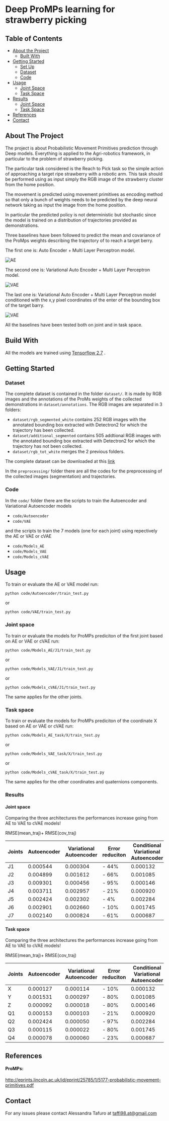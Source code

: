 # Deep ProMPs learning for strawberry picking


<!-- TABLE OF CONTENTS -->
## Table of Contents

* [About the Project](#about-the-project)
  * [Built With](#built-with)
* [Getting Started](#getting-started)
   * [Set Up](#Set-Up)
   * [Dataset](#Dataset)
   * [Code](#Code)
* [Usage](#usage)
    * [Joint Space](#Joint-Space)
    * [Task Space](#Task-Space)
* [Results](#results)
    * [Joint Space](#Joint-Space)
    * [Task Space](#Task-Space)
* [References](#references)
* [Contact](#contact)


## About The Project

The project is about Probabilistic Movement Primitives prediction through Deep models. Everything is applied to the Agri-robotics framework, in particular to the problem of strawberry picking.

The particular task considered is the Reach to Pick task so the simple action of approaching a target ripe strawberry with a robotic arm. This task should be performed using as input simply the RGB image of the strawberry cluster from the home position.

The movement is predicted using movement primitives as encoding method so that only a bunch of weights needs to be predicted by the deep neural network taking as input the image from the home position.

In particular the predicted policy is not deterministic but stochastic since the model is trained on a distribution of trajectories provided as demonstrations.

Three baselines have been followed to predict the mean and covariance of the ProMps weights describing the trajectory of to reach a target berry.

The first one is: Auto Encoder + Multi Layer Perceptron model.

![AE](img/AE+MLP.png)

The second one is: Variational Auto Encoder + Multi Layer Perceptron model.

![VAE](img/VAE+MLP.png)

The last one is: Variational Auto Encoder + Multi Layer Perceptron model conditioned with the x,y pixel coordinates of the enter of the bounding box of the target barry.

![VAE](img/CVAE+MLP.png)

All the baselines have been tested both on joint and in task space.

## Build With

All the models are trained using [Tensorflow 2.7](https://pypi.org/project/tensorflow/) .

## Getting Started

### Dataset

The complete dataset is contained in the folder ```dataset/```. It is made by RGB images and the annotations of the ProMs weights of the collected demonstrations in  ```dataset/annotations```. The RGB images are separated in 3 folders: 
- ```dataset/rgb_segmented_white``` contains 252 RGB images with the annotated bounding box extracted with Detectron2 for which the trajectory has been collected.
- ```dataset/additional_segmented``` contains 505 addtional RGB images with the annotated bounding box extracted with Detectron2 for which the trajectory has not been collected.
- ```dataset/rgb_tot_white``` merges the 2 previous folders.

The complete dataset can be downloaded at this [link](https://drive.google.com/drive/folders/1k7QSSXEPNbt2EQn0ZCS2IrFKZuag864N?usp=sharing)

In the ```preprocessing/``` folder there are all the codes for the preprocessing of the collected images (segmentation) and trajectories.

### Code

In the ```code/``` folder there are the scripts to train the Autoencoder and Variational Autoencoder models
- ```code/Autoencoder```
- ```code/VAE```

and the scripts to train the 7 models (one for each joint) using repectively the AE or VAE or cVAE

- ```code/Models_AE```
- ```code/Models_VAE```
- ```code/Models_cVAE```


## Usage

To train or evaluate the AE or VAE model run:

```
python code/Autoencoder/train_test.py
```
or

```
python code/VAE/train_test.py
```
### Joint space

To train or evaluate the models for ProMPs prediciton of the first joint based on AE or VAE or cVAE run:

```
python code/Models_AE/J1/train_test.py
```
or

```
python code/Models_VAE/J1/train_test.py
```

or 
```
python code/Models_cVAE/J1/train_test.py
```
The same applies for the other joints.

### Task space

To train or evaluate the models for ProMPs prediciton of the coordinate X based on AE or VAE or cVAE run:

```
python code/Models_AE_task/X/train_test.py
```
or

```
python code/Models_VAE_task/X/train_test.py
```

or 
```
python code/Models_cVAE_task/X/train_test.py
```
The same applies for the other coordinates and quaternions components.

### Results

#### Joint space

Comparing the three architectures the performances increase going from AE to VAE to cVAE models!

RMSE(mean_traj)+ RMSE(cov_traj)

| Joints      | Autoencoder     | Variational Autoencoder     | Error reduciton     | Conditional Variational Autoencoder     | Error reduciton     |
| ----------- | --------------- | --------------------------- |-------------------- | --------------------------------------- | ------------------- | 
| J1          | 0.000544        | 0.000304                    | - 44%               | 0.000132                                | - 56%               | 
| J2          | 0.004899        | 0.001612                    | - 66%               | 0.001085                                | - 37.5%             | 
| J3          | 0.009301        | 0.000456                    | - 95%               | 0.000146                                | - 67.9%             | 
| J4          | 0.003711        | 0.002957                    | - 21%               | 0.000920                                | - 68.8%             | 
| J5          | 0.002424        | 0.002302                    | - 4%                | 0.002284                                | - 0.9%              | 
| J6          | 0.002901        | 0.002660                    | - 10%               | 0.001745                                | - 35%               | 
| J7          | 0.002140        | 0.000824                    | - 61%               | 0.000687                                | - 16.6%             | 

#### Task space

Comparing the three architectures the performances increase going from AE to VAE to cVAE models!

RMSE(mean_traj)+ RMSE(cov_traj)

| Joints      | Autoencoder     | Variational Autoencoder     | Error reduciton     | Conditional Variational Autoencoder     | Error reduciton     |
| ----------- | --------------- | --------------------------- |-------------------- | --------------------------------------- | ------------------- | 
| X           | 0.000127        | 0.000114                    | - 10%               | 0.000132                                | - 56%               | 
| Y           | 0.001531        | 0.000297                    | - 80%               | 0.001085                                | - 37.5%             | 
| Z           | 0.000092        | 0.000018                    | - 80%               | 0.000146                                | - 67.9%             | 
| Q1          | 0.000153        | 0.000103                    | - 21%               | 0.000920                                | - 68.8%             | 
| Q2          | 0.002424        | 0.000050                    | - 97%               | 0.002284                                | - 0.9%              | 
| Q3          | 0.000115        | 0.000022                    | - 80%               | 0.001745                                | - 35%               | 
| Q4          | 0.000078        | 0.000060                    | - 23%               | 0.000687                                | - 16.6%             | 


## References

#### ProMPs:

http://eprints.lincoln.ac.uk/id/eprint/25785/1/5177-probabilistic-movement-primitives.pdf

## Contact

For any issues please contact Alessandra Tafuro at taffi98.at@gmail.com
